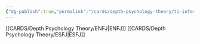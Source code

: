 ```yaml
---
{"dg-publish":true,"permalink":"/cards/depth-psychology-theory/ti-inferior/","created":"2023-01-05T12:05:14.343+01:00","updated":"2023-02-18T16:06:50.606+01:00"}
---
```



[[CARDS/Depth Psychology Theory/ENFJ\|ENFJ]]
[[CARDS/Depth Psychology Theory/ESFJ\|ESFJ]]
